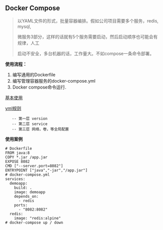 ## Docker Compose 

> 以YAML文件的形式，批量容器编排。假如公司项目需要多个服务，redis, mysql,
>
> 微服务3部分，这样的话就有5个服务需要启动，然后启动顺序也可能会有规律，人工
>
> 启动不安全，多台机器的话，工作量大。不如compose一条命令部署。

**使用流程：**

1. 编写通用的Dockerfile
2. 编写管理容器服务的docker-compose.yml
3. Docker compose命令运行.

[基本使用](https://docs.docker.com/compose/gettingstarted/)

[yml规则](https://docs.docker.com/compose/compose-file/compose-file-v3/#volumes-for-services-swarms-and-stack-files)

       -- 第一层 version
       -- 第二层 service
       -- 第三层 网络，卷，等全局配置
**使用案例**

```shell
# Dockerfile
FROM java:8
COPY *.jar /app.jar
EXPOSE 8082
CMD ["--server.port=8082"]
ENTRYPOINT ["java","-jar","/app.jar"]
# docker-compose.yml
services:
  demoapp:
    build: .
    image: demoapp
    depends_on:
      - redis
    ports:
      - "8082:8082"
  redis:
    image: "redis:alpine"
# docker-compose up / down
```





